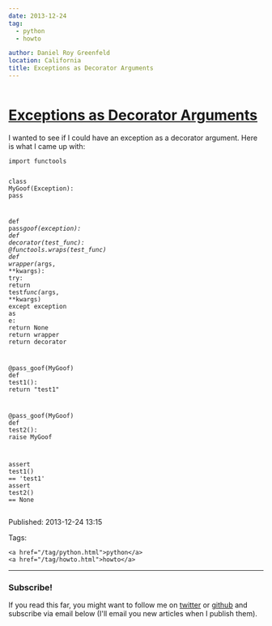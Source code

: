 ```yaml
---
date: 2013-12-24
tag:
  - python
  - howto

author: Daniel Roy Greenfeld
location: California
title: Exceptions as Decorator Arguments
---
```


<div class="twelve wide column">
  <h1 class="ui block header">
    <div class="content">
      <a href="/exceptions-as-decorator-arguments.html"
        >Exceptions as Decorator Arguments</a
      >
    </div>
  </h1>
  <p>
    I wanted to see if I could have an exception as a decorator argument. Here
    is what I came up with:
  </p>
  <div class="codehilite ui secondary segment">
    <pre><span></span><code><span class="kn">import</span> <span class="nn">functools</span>

<span class="k">class</span> <span class="nc">MyGoof</span><span class="p">(</span><span class="ne">Exception</span><span class="p">):</span>
<span class="k">pass</span>

<span class="k">def</span> <span class="nf">pass*goof</span><span class="p">(</span><span class="n">exception</span><span class="p">):</span>
<span class="k">def</span> <span class="nf">decorator</span><span class="p">(</span><span class="n">test_func</span><span class="p">):</span>
<span class="nd">@functools.wraps</span><span class="p">(</span><span class="n">test_func</span><span class="p">)</span>
<span class="k">def</span> <span class="nf">wrapper</span><span class="p">(</span><span class="o">*</span><span class="n">args</span><span class="p">,</span> <span class="o">\*\*</span><span class="n">kwargs</span><span class="p">):</span>
<span class="k">try</span><span class="p">:</span>
<span class="k">return</span> <span class="n">test*func</span><span class="p">(</span><span class="o">*</span><span class="n">args</span><span class="p">,</span> <span class="o">\*\*</span><span class="n">kwargs</span><span class="p">)</span>
<span class="k">except</span> <span class="n">exception</span> <span class="k">as</span> <span class="n">e</span><span class="p">:</span>
<span class="k">return</span> <span class="bp">None</span>
<span class="k">return</span> <span class="n">wrapper</span>
<span class="k">return</span> <span class="n">decorator</span>

<span class="nd">@pass_goof</span><span class="p">(</span><span class="n">MyGoof</span><span class="p">)</span>
<span class="k">def</span> <span class="nf">test1</span><span class="p">():</span>
<span class="k">return</span> <span class="s2">"test1"</span>

<span class="nd">@pass_goof</span><span class="p">(</span><span class="n">MyGoof</span><span class="p">)</span>
<span class="k">def</span> <span class="nf">test2</span><span class="p">():</span>
<span class="k">raise</span> <span class="n">MyGoof</span>

<span class="k">assert</span> <span class="n">test1</span><span class="p">()</span> <span class="o">==</span> <span class="s1">'test1'</span>
<span class="k">assert</span> <span class="n">test2</span><span class="p">()</span> <span class="o">==</span> <span class="bp">None</span>
</code></pre>
  </div>

  <p>Published: 2013-12-24 13:15</p>
  <p>
    Tags:

    <a href="/tag/python.html">python</a>
    <a href="/tag/howto.html">howto</a>
  </p>
  <hr />
  <h3 class="ui header">Subscribe!</h3>
  <p>
    If you read this far, you might want to follow me on
    <a href="https://twitter.com/pydanny">twitter</a> or
    <a href="https://github.com/pydanny">github</a> and subscribe via email
    below (I'll email you new articles when I publish them).
  </p>
   
</div>
